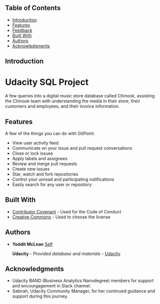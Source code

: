 ## Table of Contents

- [Introduction](#introduction)
- [Features](#features)
- [Feedback](#feedback)
- [Built With](#built-with)
- [Authors](#authors)
- [Acknowledgments](#acknowledgments)


## Introduction

# Udacity SQL Project

A few queries into a digital music store database called Chinook, assisting the Chinook team with understanding the media in their store, their customers and employees, and their invoice information.

## Features

A few of the things you can do with GitPoint:

* View user activity feed
* Communicate on your issue and pull request conversations
* Close or lock issues
* Apply labels and assignees
* Review and merge pull requests
* Create new issues
* Star, watch and fork repositories
* Control your unread and participating notifications
* Easily search for any user or repository


## Built With

  - [Contributor Covenant](https://www.contributor-covenant.org/) - Used
    for the Code of Conduct
  - [Creative Commons](https://creativecommons.org/) - Used to choose
    the license

## Authors

  - **Yoddit McLean** 
    [Self](https://github.com/yoddit)

     **Udacity** - *Provided database and materials* -
    [Udacity](https://udacity.com)


## Acknowledgments

  - Udacity BAND (Business Analytics Nanodegree) members for support and encourgagement in Slack channel.
  - Sabirah, Udacity Community Manager, for her continued guidance and support during this journey. 


